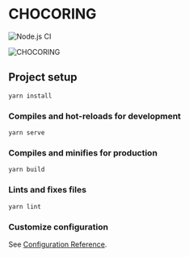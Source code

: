 # CHOCORING
![Node.js CI](https://github.com/gidospa/chocoring/workflows/Node.js%20CI/badge.svg)

![CHOCORING](https://user-images.githubusercontent.com/43918802/89122488-78b4ff00-d502-11ea-9236-c664753cc25c.png)

## Project setup
```
yarn install
```

### Compiles and hot-reloads for development
```
yarn serve
```

### Compiles and minifies for production
```
yarn build
```

### Lints and fixes files
```
yarn lint
```

### Customize configuration
See [Configuration Reference](https://cli.vuejs.org/config/).
